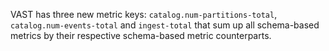 VAST has three new metric keys: `catalog.num-partitions-total`, `catalog.num-events-total` and `ingest-total` that sum up all schema-based metrics by their respective schema-based metric counterparts.
